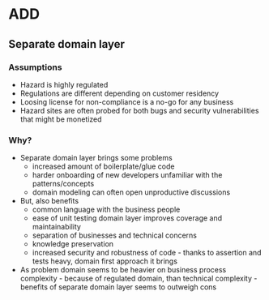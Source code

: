 # ADD

## Separate domain layer 

### Assumptions 
* Hazard is highly regulated 
* Regulations are different depending on customer residency
* Loosing license for non-compliance is a no-go for any business
* Hazard sites are often probed for both bugs and security vulnerabilities that might be monetized

### Why? 
* Separate domain layer brings some problems
  * increased amount of boilerplate/glue code 
  * harder onboarding of new developers unfamiliar with the patterns/concepts
  * domain modeling can often open unproductive discussions 
* But, also benefits
  * common language with the business people  
  * ease of unit testing domain layer improves coverage and maintainability 
  * separation of businesses and technical concerns 
  * knowledge preservation
  * increased security and robustness of code - thanks to assertion and tests heavy, domain first approach it brings
* As problem domain seems to be heavier on business process complexity - because of regulated domain, than technical complexity - benefits of separate domain layer seems to outweigh cons
